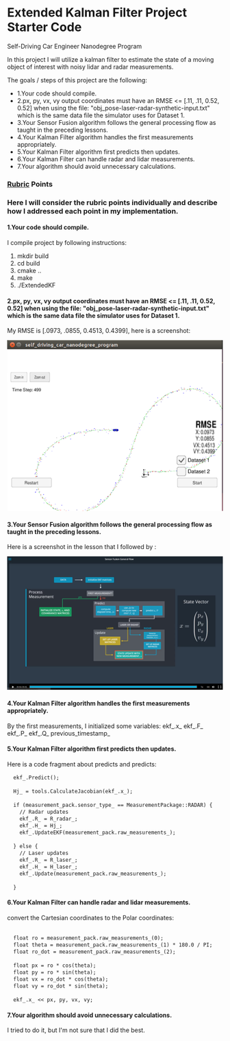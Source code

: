 # Extended Kalman Filter Project Starter Code
Self-Driving Car Engineer Nanodegree Program

In this project I will utilize a kalman filter to estimate the state of a moving object of interest with noisy lidar and radar measurements. 

The goals / steps of this project are the following:

* 1.Your code should compile.
* 2.px, py, vx, vy output coordinates must have an RMSE <= [.11, .11, 0.52, 0.52] when using the file: "obj_pose-laser-radar-synthetic-input.txt" which is the same data file the simulator uses for Dataset 1.
* 3.Your Sensor Fusion algorithm follows the general processing flow as taught in the preceding lessons. 
* 4.Your Kalman Filter algorithm handles the first measurements appropriately.  
* 5.Your Kalman Filter algorithm first predicts then updates. 
* 6.Your Kalman Filter can handle radar and lidar measurements.
* 7.Your algorithm should avoid unnecessary calculations. 



### [Rubric](https://review.udacity.com/#!/rubrics/748/view) Points
### Here I will consider the rubric points individually and describe how I addressed each point in my implementation.  

#### 1.Your code should compile.
I compile project by following instructions:

1. mkdir build
2. cd build
3. cmake ..
4. make
5. ./ExtendedKF

#### 2.px, py, vx, vy output coordinates must have an RMSE <= [.11, .11, 0.52, 0.52] when using the file: "obj_pose-laser-radar-synthetic-input.txt" which is the same data file the simulator uses for Dataset 1.
My RMSE is [.0973, .0855, 0.4513, 0.4399], here is a screenshot:
<div class="test">
<img src="Docs/RMSE.png" width="600" />
</div>


#### 3.Your Sensor Fusion algorithm follows the general processing flow as taught in the preceding lessons. 
Here is a screenshot in the lesson that I followed by :
<div class="test">
<img src="Docs/framework.png" width="600" />
</div>

#### 4.Your Kalman Filter algorithm handles the first measurements appropriately.
By the first measurements, I initialized some variables:
ekf_.x_
ekf_.F_
ekf_.P_
ekf_.Q_ 
previous_timestamp_

  
#### 5.Your Kalman Filter algorithm first predicts then updates. 
Here is a code fragment about predicts and predicts:
```
  ekf_.Predict();

  Hj_ = tools.CalculateJacobian(ekf_.x_);

  if (measurement_pack.sensor_type_ == MeasurementPackage::RADAR) {
    // Radar updates
    ekf_.R_ = R_radar_;
    ekf_.H_ = Hj_;
    ekf_.UpdateEKF(measurement_pack.raw_measurements_);

  } else {
    // Laser updates
    ekf_.R_ = R_laser_;
    ekf_.H_ = H_laser_;
    ekf_.Update(measurement_pack.raw_measurements_);

  }

```

#### 6.Your Kalman Filter can handle radar and lidar measurements.
convert the Cartesian  coordinates to the Polar coordinates:
```

  float ro = measurement_pack.raw_measurements_(0);
  float theta = measurement_pack.raw_measurements_(1) * 180.0 / PI;
  float ro_dot = measurement_pack.raw_measurements_(2);

  float px = ro * cos(theta);
  float py = ro * sin(theta);
  float vx = ro_dot * cos(theta);
  float vy = ro_dot * sin(theta);

  ekf_.x_ << px, py, vx, vy;

```

#### 7.Your algorithm should avoid unnecessary calculations.
I tried to do it, but I'm not sure that I did the best.

